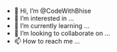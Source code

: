 - 👋 Hi, I’m @CodeWithBhise
- 👀 I’m interested in ...
- 🌱 I’m currently learning ...
- 💞️ I’m looking to collaborate on ...
- 📫 How to reach me ...

<!---
CodeWithBhise/CodeWithBhise is a ✨ special ✨ repository because its `README.md` (this file) appears on your GitHub profile.
You can click the Preview link to take a look at your changes.
--->
